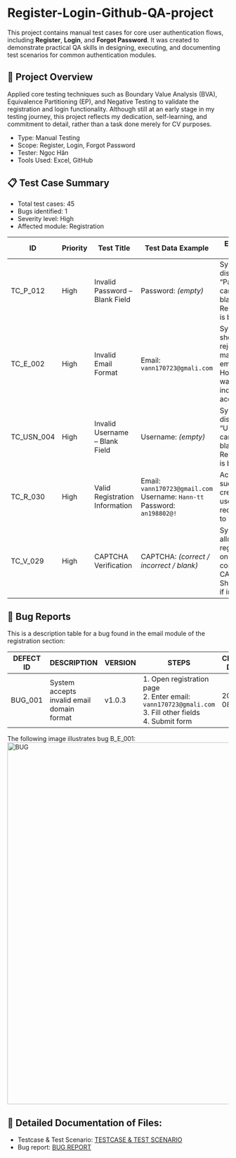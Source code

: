 # Register-Login-Github-QA-project
This project contains manual test cases for core user authentication flows, including **Register**, **Login**, and **Forgot Password**. It was created to demonstrate practical QA skills in designing, executing, and documenting test scenarios for common authentication modules.
## 📌 Project Overview

Applied core testing techniques such as Boundary Value Analysis (BVA), Equivalence Partitioning (EP), and Negative Testing to validate the registration and login functionality. Although still at an early stage in my testing journey, this project reflects my dedication, self-learning, and commitment to detail, rather than a task done merely for CV purposes.
- Type: Manual Testing
- Scope: Register, Login, Forgot Password
- Tester: Ngọc Hân
- Tools Used: Excel, GitHub

## 📋 Test Case Summary

- Total test cases: 45 
- Bugs identified: 1  
- Severity level: High 
- Affected module: Registration

| ID        | Priority | Test Title                         | Test Data Example                        | Expected Result                                                                 | Status  |
|-----------|----------|-------------------------------------|------------------------------------------|----------------------------------------------------------------------------------|---------|
| TC_P_012  | High     | Invalid Password – Blank Field      | Password: *(empty)*                      | System displays “Password cannot be blank.” Registration is blocked.            | ✅ Pass |
| TC_E_002  | High     | Invalid Email Format                | Email: `vann170723@gmali.com`            | System should reject malformed email. However, it was incorrectly accepted.     | ❌ Fail |
| TC_USN_004| High     | Invalid Username – Blank Field      | Username: *(empty)*                      | System displays “Username cannot be blank.” Registration is blocked.            | ✅ Pass |
| TC_R_030  | High     | Valid Registration Information      | Email: `vann170723@gmail.com`<br>Username: `Hann-tt`<br>Password: `an198802@!` | Account is successfully created and user is redirected to login.                | ✅ Pass |
| TC_V_029  | High     | CAPTCHA Verification                | CAPTCHA: *(correct / incorrect / blank)* | System allows registration only with correct CAPTCHA. Shows error if incorrect. | ⏳ Pending |


## 🐞 Bug Reports

This is a description table for a bug found in the email module of the registration section:

| DEFECT ID   | DESCRIPTION                              | VERSION  | STEPS                                                  | CREATE DATE | FILE             | CREATE BY | STATUS  | FIXED BY | CLOSE DATE | SEVERITY | PRIORITY |
|-------------|------------------------------------------|----------|--------------------------------------------------------|-------------|------------------|------------|---------|----------|-------------|----------|----------|
| BUG_001     | System accepts invalid email domain format  | v1.0.3| 1. Open registration page<br>2. Enter email: `vann170723@gmali.com`<br>3. Fill other fields<br>4. Submit form | 2025-08-26| Registration.js | NGOC HAN| OPEN | - | - | MAJOR | HIGH | 

The following image illustrates bug B_E_001:
<img width="857" height="822" alt="BUG" src="https://github.com/user-attachments/assets/21eba9ac-5bfa-4041-bed3-4fbffe20fa2a" />


## 📄 Detailed Documentation of Files:

- Testcase & Test Scenario: [TESTCASE & TEST SCENARIO](./BUG%20REPORTS.xlsx)  
- Bug report: [BUG REPORT](./TESTCASE%20AND%20TEST%20SCENARIO.xlsx)
